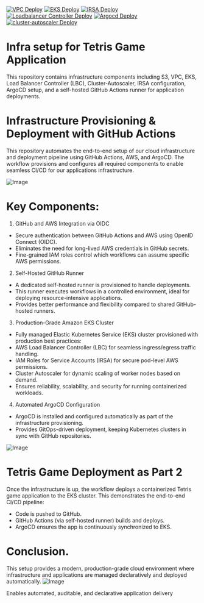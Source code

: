[![VPC Deploy](https://github.com/tanya-domi/tooling/actions/workflows/vpc.yaml/badge.svg)](https://github.com/tanya-domi/tooling/actions/workflows/vpc.yaml) [![EKS Deploy](https://github.com/tanya-domi/tooling/actions/workflows/eks.yaml/badge.svg)](https://github.com/tanya-domi/tooling/actions/workflows/eks.yaml) [![IRSA Deploy](https://github.com/tanya-domi/tooling/actions/workflows/eks-IRSA.yaml/badge.svg)](https://github.com/tanya-domi/tooling/actions/workflows/eks-IRSA.yaml)  [![Loadbalancer Controller Deploy](https://github.com/tanya-domi/tooling/actions/workflows/Install-Lbc.yaml/badge.svg)](https://github.com/tanya-domi/tooling/actions/workflows/Install-Lbc.yaml)  [![Argocd Deploy](https://github.com/tanya-domi/tooling/actions/workflows/Setup-Argcd.yaml/badge.svg)](https://github.com/tanya-domi/tooling/actions/workflows/Setup-Argcd.yaml) [![cluster-autoscaler Deploy](https://github.com/tanya-domi/tooling/actions/workflows/cluster-autoscaler.yaml/badge.svg)](https://github.com/tanya-domi/tooling/actions/workflows/cluster-autoscaler.yaml)
# Infra setup for Tetris Game Application
This repository contains infrastructure components including S3, VPC, EKS, Load Balancer Controller (LBC), Cluster-Autoscaler, IRSA configuration, ArgoCD setup, and a self-hosted GitHub Actions runner for application deployments.

# Infrastructure Provisioning & Deployment with GitHub Actions
This repository automates the end-to-end setup of our cloud infrastructure and deployment pipeline using GitHub Actions, AWS, and ArgoCD.
The workflow provisions and configures all required components to enable seamless CI/CD for our applications infrastructure.

![Image](https://github.com/user-attachments/assets/0184c957-d458-4771-a164-2c4f23de72a0)

# Key Components:
1. GitHub and AWS Integration via OIDC
- Secure authentication between GitHub Actions and AWS using OpenID Connect (OIDC).
- Eliminates the need for long-lived AWS credentials in GitHub secrets.
- Fine-grained IAM roles control which workflows can assume specific AWS permissions.

2. Self-Hosted GitHub Runner
- A dedicated self-hosted runner is provisioned to handle deployments.
- This runner executes workflows in a controlled environment, ideal for deploying resource-intensive applications.
- Provides better performance and flexibility compared to shared GitHub-hosted runners.

3. Production-Grade Amazon EKS Cluster
- Fully managed Elastic Kubernetes Service (EKS) cluster provisioned with production best practices:
- AWS Load Balancer Controller (LBC) for seamless ingress/egress traffic handling.
- IAM Roles for Service Accounts (IRSA) for secure pod-level AWS permissions.
- Cluster Autoscaler for dynamic scaling of worker nodes based on demand.
- Ensures reliability, scalability, and security for running containerized workloads.

4. Automated ArgoCD Configuration
- ArgoCD is installed and configured automatically as part of the infrastructure provisioning.
- Provides GitOps-driven deployment, keeping Kubernetes clusters in sync with GitHub repositories.

![Image](https://github.com/user-attachments/assets/b2e960f4-5b3a-4297-991a-61c6e244f287)

# Tetris Game Deployment as Part 2
Once the infrastructure is up, the workflow deploys a containerized Tetris game application to the EKS cluster.
This demonstrates the end-to-end CI/CD pipeline:
- Code is pushed to GitHub.
- GitHub Actions (via self-hosted runner) builds and deploys.
- ArgoCD ensures the app is continuously synchronized to EKS.
  
# Conclusion.
This setup provides a modern, production-grade cloud environment where infrastructure and applications are managed declaratively and deployed automatically.
![Image](https://github.com/user-attachments/assets/9dd2abed-39f7-4b3e-bfc2-4ea883245ccf)



Enables automated, auditable, and declarative application delivery

